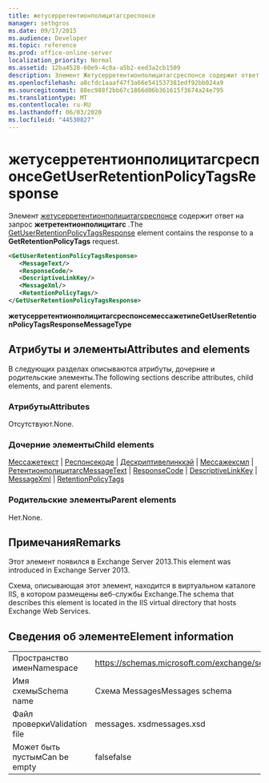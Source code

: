 ```yaml
---
title: жетусерретентионполицитагсреспонсе
manager: sethgros
ms.date: 09/17/2015
ms.audience: Developer
ms.topic: reference
ms.prod: office-online-server
localization_priority: Normal
ms.assetid: 12ba4528-60e9-4c0a-a5b2-eed3a2cb1509
description: Элемент Жетусерретентионполицитагсреспонсе содержит ответ на запрос Жетретентионполицитагс.
ms.openlocfilehash: a8cfdc1aaaf47f3a66e541537381edf92bb024a9
ms.sourcegitcommit: 88ec988f2bb67c1866d06b361615f3674a24e795
ms.translationtype: MT
ms.contentlocale: ru-RU
ms.lasthandoff: 06/03/2020
ms.locfileid: "44530827"
---
```

# <a name="getuserretentionpolicytagsresponse"></a><span data-ttu-id="efa9f-103">жетусерретентионполицитагсреспонсе</span><span class="sxs-lookup"><span data-stu-id="efa9f-103">GetUserRetentionPolicyTagsResponse</span></span>

<span data-ttu-id="efa9f-104">Элемент [жетусерретентионполицитагсреспонсе](getuserretentionpolicytagsresponse.md) содержит ответ на запрос **жетретентионполицитагс** .</span><span class="sxs-lookup"><span data-stu-id="efa9f-104">The [GetUserRetentionPolicyTagsResponse](getuserretentionpolicytagsresponse.md) element contains the response to a **GetRetentionPolicyTags** request.</span></span> 
  
```XML
<GetUserRetentionPolicyTagsResponse>
   <MessageText/>
   <ResponseCode/>
   <DescriptiveLinkKey/>
   <MessageXml/>
   <RetentionPolicyTags/>
</GetUserRetentionPolicyTagsResponse>
```

 <span data-ttu-id="efa9f-105">**жетусерретентионполицитагсреспонсемессажетипе**</span><span class="sxs-lookup"><span data-stu-id="efa9f-105">**GetUserRetentionPolicyTagsResponseMessageType**</span></span>
## <a name="attributes-and-elements"></a><span data-ttu-id="efa9f-106">Атрибуты и элементы</span><span class="sxs-lookup"><span data-stu-id="efa9f-106">Attributes and elements</span></span>

<span data-ttu-id="efa9f-107">В следующих разделах описываются атрибуты, дочерние и родительские элементы.</span><span class="sxs-lookup"><span data-stu-id="efa9f-107">The following sections describe attributes, child elements, and parent elements.</span></span>
  
### <a name="attributes"></a><span data-ttu-id="efa9f-108">Атрибуты</span><span class="sxs-lookup"><span data-stu-id="efa9f-108">Attributes</span></span>

<span data-ttu-id="efa9f-109">Отсутствуют.</span><span class="sxs-lookup"><span data-stu-id="efa9f-109">None.</span></span>
  
### <a name="child-elements"></a><span data-ttu-id="efa9f-110">Дочерние элементы</span><span class="sxs-lookup"><span data-stu-id="efa9f-110">Child elements</span></span>

<span data-ttu-id="efa9f-111">[Мессажетекст](messagetext.md)  |  [Респонсекоде](responsecode.md)  |  [Дескриптивелинккэй](descriptivelinkkey.md)  |  [Мессажексмл](messagexml.md)  |  [Ретентионполицитагс](retentionpolicytags.md)</span><span class="sxs-lookup"><span data-stu-id="efa9f-111">[MessageText](messagetext.md) | [ResponseCode](responsecode.md) | [DescriptiveLinkKey](descriptivelinkkey.md) | [MessageXml](messagexml.md) | [RetentionPolicyTags](retentionpolicytags.md)</span></span>
  
### <a name="parent-elements"></a><span data-ttu-id="efa9f-112">Родительские элементы</span><span class="sxs-lookup"><span data-stu-id="efa9f-112">Parent elements</span></span>

<span data-ttu-id="efa9f-113">Нет.</span><span class="sxs-lookup"><span data-stu-id="efa9f-113">None.</span></span>
  
## <a name="remarks"></a><span data-ttu-id="efa9f-114">Примечания</span><span class="sxs-lookup"><span data-stu-id="efa9f-114">Remarks</span></span>

<span data-ttu-id="efa9f-115">Этот элемент появился в Exchange Server 2013.</span><span class="sxs-lookup"><span data-stu-id="efa9f-115">This element was introduced in Exchange Server 2013.</span></span>
  
<span data-ttu-id="efa9f-116">Схема, описывающая этот элемент, находится в виртуальном каталоге IIS, в котором размещены веб-службы Exchange.</span><span class="sxs-lookup"><span data-stu-id="efa9f-116">The schema that describes this element is located in the IIS virtual directory that hosts Exchange Web Services.</span></span>
  
## <a name="element-information"></a><span data-ttu-id="efa9f-117">Сведения об элементе</span><span class="sxs-lookup"><span data-stu-id="efa9f-117">Element information</span></span>

|||
|:-----|:-----|
|<span data-ttu-id="efa9f-118">Пространство имен</span><span class="sxs-lookup"><span data-stu-id="efa9f-118">Namespace</span></span>  <br/> |https://schemas.microsoft.com/exchange/services/2006/messages  <br/> |
|<span data-ttu-id="efa9f-119">Имя схемы</span><span class="sxs-lookup"><span data-stu-id="efa9f-119">Schema name</span></span>  <br/> |<span data-ttu-id="efa9f-120">Схема Messages</span><span class="sxs-lookup"><span data-stu-id="efa9f-120">Messages schema</span></span>  <br/> |
|<span data-ttu-id="efa9f-121">Файл проверки</span><span class="sxs-lookup"><span data-stu-id="efa9f-121">Validation file</span></span>  <br/> |<span data-ttu-id="efa9f-122">messages. xsd</span><span class="sxs-lookup"><span data-stu-id="efa9f-122">messages.xsd</span></span>  <br/> |
|<span data-ttu-id="efa9f-123">Может быть пустым</span><span class="sxs-lookup"><span data-stu-id="efa9f-123">Can be empty</span></span>  <br/> |<span data-ttu-id="efa9f-124">false</span><span class="sxs-lookup"><span data-stu-id="efa9f-124">false</span></span>  <br/> |
   

